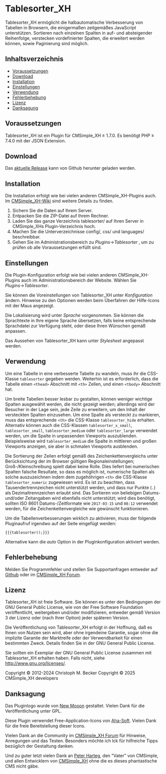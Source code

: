# Tablesorter\_XH

Tablesorter\_XH ermöglicht die halbautomatische Verbesserung von
Tabellen in Browsern, die einigermaßen zeitgemäßes JavaScript
unterstützen. Sortieren nach einzelnen Spalten in auf- und absteigender
Reihenfolge, verstecken vordefinierter Spalten, die erweitert werden
können, sowie Paginierung sind möglich.

## Inhaltsverzeichnis

  - [Voraussetzungen](#voraussetzungen)
  - [Download](#download)
  - [Installation](#installation)
  - [Einstellungen](#einstellungen)
  - [Verwendung](#verwendung)
  - [Fehlerbehebung](#fehlerbehebung)
  - [Lizenz](#lizenz)
  - [Danksagung](#danksagung)

## Voraussetzungen

Tablesorter\_XH ist ein Plugin für CMSimple\_XH ≥ 1.7.0. Es benötigt PHP ≥
7.4.0 mit der JSON Extension.

## Download

Das [aktuelle Release](https://github.com/cmsimple-xh/tablesorter_xh/releases)
kann von Github herunter geladen werden.

## Installation

Die Installation erfolgt wie bei vielen anderen CMSimple\_XH-Plugins
auch. Im
[CMSimple\_XH-Wiki](https://wiki.cmsimple-xh.org/doku.php/de:installation#plugins)
sind weitere Details zu finden.

1.  Sichern Sie die Daten auf Ihrem Server.
2.  Entpacken Sie die ZIP-Datei auf Ihrem Rechner.
3.  Laden Sie das ganze Verzeichnis tablesorter/ auf Ihren Server in
    CMSimple\_XHs Plugin-Verzeichnis hoch.
4.  Machen Sie die Unterverzeichnisse config/, css/ und languages/
    beschreibbar.
5.  Gehen Sie im Administrationsbereich zu *Plugins*→*Tablesorter* , um
    zu prüfen ob alle Voraussetzungen erfüllt sind.

## Einstellungen

Die Plugin-Konfiguration erfolgt wie bei vielen anderen
CMSimple\_XH-Plugins auch im Administrationsbereich der Website. Wählen
Sie *Plugins*→*Tablesorter*.

Sie können die Voreinstellungen von Tablesorter\_XH unter
*Konfiguration* ändern. Hinweise zu den Optionen werden beim Überfahren
der Hilfe-Icons mit der Maus angezeigt.

Die Lokalisierung wird unter *Sprache* vorgenommen. Sie können die
Sprachtexte in Ihre eigene Sprache übersetzen, falls keine entsprechende
Sprachdatei zur Verfügung steht, oder diese Ihren Wünschen gemäß
anpassen.

Das Aussehen von Tablesorter\_XH kann unter *Stylesheet* angepasst
werden.

## Verwendung

Um eine Tabelle in eine verbesserte Tabelle zu wandeln, muss ihr die
CSS-Klasse `tablesorter` gegeben werden. Weiterhin ist es erforderlich,
dass die Tabelle einen `<thead>` Abschnitt mit `<th>` Zellen, und einen
`<tbody>` Abschnitt hat.

Um breite Tabellen besser lesbar zu gestalten, können weniger wichtige
Spalten ausgewählt werden, die nicht gezeigt werden; allerdings wird der
Besucher in der Lage sein, jede Zeile zu erweitern, um den Inhalt der
versteckten Spalten einzusehen. Um eine Spalte als versteckt zu
markieren, muss das entsprechende `<th>` die CSS-Klasse
`tablesorter_hide` erhalten. Alternativ können auch die CSS-Klassen
`tablesorter_x_small`, `tablesorter_small`, `tablesorter_medium` oder
`tablesorter_large` verwendet werden, um die Spalte in unpassenden
Viewports auszublenden. Beispielsweise wird `tablesorter_medium` die
Spalte in mittleren und großen Viewports anzeigen, sie aber in schmalen
Viewports ausblenden.

Die Sortierung der Zeilen erfolgt gemäß des Zeichenkettenvergleichs
unter Berücksichtung der im Browser gültigen Regionaleinstellungen;
Groß-/Kleinschreibung spielt dabei keine Rolle. Dies liefert bei
numerischen Spalten falsche Resultate, so dass es möglich ist,
numerische Spalten als solche auszuzeichnen indem dem zugehöhrigen
`<th>` die CSS-Klasse `tablesorter_numeric` zugewiesen wird. Es ist zu
beachten, dass Tausendertrennzeichen nicht unterstützt werden, und dass
nur Punkte (`.`) als Dezimaltrennzeichen erlaubt sind. Das Sortieren von
beliebigen Datums- und/oder Zeitangaben wird ebenfalls nicht
unterstützt; wird dies benötigt, sollten ISO 8601 Datums-/Zeitformate
wie `2017-03-15` und `08:12` verwendet werden, für die
Zeichenkettenvergleiche wie gewünscht funktionieren.

Um die Tabellenverbesserungen wirklich zu aktivieren, muss der folgende
Pluginaufruf irgendwo auf der Seite eingefügt werden:

    {{{tablesorter();}}}

Alternative kann die *auto* Option in der Pluginkonfiguration aktiviert
werden.

## Fehlerbehebung

Melden Sie Programmfehler und stellen Sie Supportanfragen entweder auf
[Github](https://github.com/cmsimple-xh/tablesorter_xh/issues) oder im
[CMSimple_XH Forum](https://cmsimpleforum.com/).

## Lizenz

Tablesorter\_XH ist freie Software. Sie können es unter den Bedingungen der
GNU General Public License, wie von der Free Software Foundation
veröffentlicht, weitergeben und/oder modifizieren, entweder gemäß
Version 3 der Lizenz oder (nach Ihrer Option) jeder späteren Version.

Die Veröffentlichung von Tablesorter\_XH erfolgt in der Hoffnung, daß es
Ihnen von Nutzen sein wird, aber ohne irgendeine Garantie, sogar ohne
die implizite Garantie der Marktreife oder der Verwendbarkeit für einen
bestimmten Zweck. Details finden Sie in der GNU General Public License.

Sie sollten ein Exemplar der GNU General Public License zusammen mit
Tablesorter\_XH erhalten haben. Falls nicht, siehe
http://www.gnu.org/licenses/.

Copyright © 2012-2024 Christoph M. Becker
Copyright © 2025 CMSimple_XH developers

## Danksagung

Das Pluginlogo wurde von [New Mooon](http://code.google.com/u/newmooon/)
gestaltet. Vielen Dank für die Veröffentlichung unter GPL.

Diese Plugin verwendet Free-Application-Icons von
[Aha-Soft](http://www.aha-soft.com/). Vielen Dank für die freie
Bereitstellung dieser Icons.

Vielen Dank an die Community im [CMSimple\_XH
Forum](http://www.cmsimpleforum.com/) für Hinweise, Anregungen und das
Testen. Besonders möchte ich lck für hilfreiche Tipps bezüglich der
Gestaltung danken.

Und zu guter letzt vielen Dank an [Peter Harteg](http://www.harteg.dk/),
den "Vater" von CMSimple, und allen Entwicklern von
[CMSimple\_XH](http://www.cmsimple-xh.org/de/) ohne die es dieses
phantastische CMS nicht gäbe.
